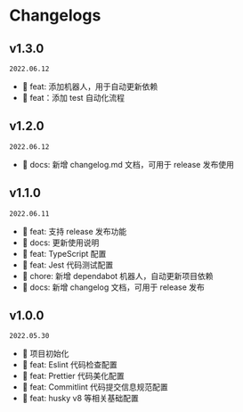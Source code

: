 <!--
🐞 Bug fix
🚀 New feature
💄 Perf
📝 Docs
⚡️ Code style
-->

# Changelogs

## v1.3.0

`2022.06.12`

- 🤖️ feat: 添加机器人，用于自动更新依赖
- 🚀 feat：添加 test 自动化流程

## v1.2.0

`2022.06.12`

- 📝 docs: 新增 changelog.md 文档，可用于 release 发布使用

## v1.1.0

`2022.06.11`

- 🚀 feat: 支持 release 发布功能
- 📝 docs: 更新使用说明
- 🚀 feat: TypeScript 配置
- 🚀 feat: Jest 代码测试配置
- 🤖 chore: 新增 dependabot 机器人，自动更新项目依赖
- 📝 docs: 新增 changelog 文档，可用于 release 发布

## v1.0.0

`2022.05.30`

- 🍭 项目初始化
- 🚀 feat: Eslint 代码检查配置
- 🚀 feat: Prettier 代码美化配置
- 🚀 feat: Commitlint 代码提交信息规范配置
- 🚀 feat: husky v8 等相关基础配置
